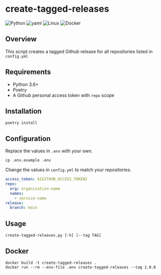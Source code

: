 # create-tagged-releases
![Python](https://img.shields.io/badge/-Python-3776AB?style=flat-square&logo=python&logoColor=white)
![yaml](https://img.shields.io/badge/-YAML-black?style=flat-square&logo=yaml&logoColor=red)
![Linux](https://img.shields.io/badge/-Linux-FCC624?style=flat-square&logo=linux&logoColor=black)
![Docker](https://img.shields.io/badge/-Docker-2496ED?style=flat-square&logo=docker&logoColor=white)

## Overview

This script creates a tagged Github release for all repositories listed in `config.yml`

## Requirements

- Python 3.6+
- Poetry
- A Github personal access token with `repo` scope

## Installation

```shell
poetry install
```

## Configuration

Replace the values in `.env` with your own.

```shell
cp .env.example .env
```

Change the values in `config.yml` to match your repositories.

```yaml
access_token: ${GITHUB_ACCESS_TOKEN}
repo:
  org: organization-name
  names:
    - service-name
release:
  branch: main
```

## Usage

```shell
create-tagged-releases.py [-h] [--tag TAG]
```

## Docker

```shell
docker build -t create-tagged-releases .
docker run --rm --env-file .env create-tagged-releases --tag 1.0.0
```
